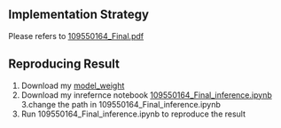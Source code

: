 ## Implementation Strategy
Please refers to [109550164_Final.pdf](https://github.com/danzel-crazy/2023-Machine-Learning/blob/master/final_project/109550164_final.pdf)

## Reproducing Result
1. Download my [model_weight](https://github.com/danzel-crazy/2023-Machine-Learning/tree/master/final_project/model_weight)
2. Download my inrefernce notebook [109550164_Final_inference.ipynb](https://github.com/danzel-crazy/2023-Machine-Learning/blob/master/final_project/109550164_Final_inference.ipynb)
3.change the path in 109550164_Final_inference.ipynb
4. Run 109550164_Final_inference.ipynb to reproduce the result